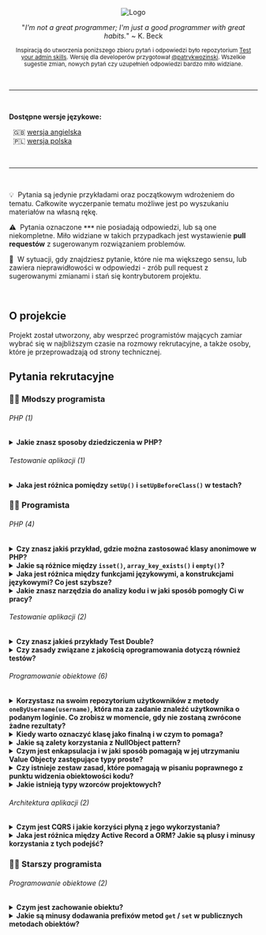 <p align="center">
  <img src="https://kinsta.com/wp-content/uploads/2017/03/wordpress-developer.png" alt="Logo"/>
</p>

<p align="center">
  "<i>I'm not a great programmer; I'm just a good programmer with great habits.</i>" ~ K. Beck
</p>

<p align="center">
<sub>
  Inspiracją do utworzenia poniższego zbioru pytań i odpowiedzi było repozytorium <a href="https://github.com/trimstray/test-your-sysadmin-skills">Test your admin skills</a>. Wersję dla developerów przygotował <a href="https://github.com/patrykwozinski">@patrykwozinski</a>. Wszelkie sugestie zmian, nowych pytań czy uzupełnień odpowiedzi bardzo miło widziane.
</sub>
</p>

<br>

***

<br>

<b>Dostępne wersje językowe:</b>
<p>
  &nbsp;&nbsp;🇬🇧 <a href="https://github.com/patrykwozinski/dev-recruitment/blob/master/README.md">wersja angielska</a>
  <br>
  &nbsp;&nbsp;🇵🇱 <a href="https://github.com/patrykwozinski/dev-recruitment/blob/master/translations/PL.md">wersja polska</a>
</p>

<br>

***

<br>

:bulb: &nbsp;Pytania są jedynie przykładami oraz początkowym wdrożeniem do tematu. Całkowite wyczerpanie tematu możliwe jest po wyszukaniu materiałów na własną rękę.

:warning: &nbsp;Pytania oznaczone **`***`** nie posiadają odpowiedzi, lub są one niekompletne. Miło widziane w takich przypadkach jest wystawienie **pull requestów** z sugerowanym rozwiązaniem problemów.

:vertical_traffic_light: &nbsp;W sytuacji, gdy znajdziesz pytanie, które nie ma większego sensu, lub zawiera nieprawidłowości w odpowiedzi - zrób pull request z sugerowanymi zmianami i stań się kontrybutorem projektu.

<br>

## O projekcie
Projekt został utworzony, aby wesprzeć programistów mających zamiar wybrać się w najbliższym czasie na rozmowy rekrutacyjne, a także osoby, które je przeprowadzają od strony technicznej.


## Pytania rekrutacyjne


### 👨‍🎓 Młodszy programista

###### PHP (1)
<details>
<summary><b>Jakie znasz sposoby dziedziczenia w PHP?</b></summary><br>

W PHP istnieje możliwość dziedziczenia poprzez słowo kluczowe `extends` z jednej klasy, oraz dziedziczenia z wielu miejsc poprzez `Trait`.
  
</details>

###### Testowanie aplikacji (1)
<details>
  <summary><b>Jaka jest różnica pomiędzy <code>setUp()</code> i <code>setUpBeforeClass()</code> w testach?</b></summary><br>
  
  - `setUp()` jest to metoda odpalana przed każdym kolejnym testem, po nim zaś wywoływane jest `tearDown()`
  - `setUpBeforeClass()` to metoda, która wywoływana jest przed wszystkimi testami z danej klasy testowej i po przejściu wszystkich testów uruchamiane jest `tearDownAfterClass()`
</details>


### 👨‍💻 Programista

###### PHP (4)

<details>
  <summary><b>Czy znasz jakiś przykład, gdzie można zastosować klasy anonimowe w PHP?</b></summary><br>
  
  Świetnym miejscem do klas anonimowych są Stuby i inne test double gdzie nie interesuje nas to, jaki obiekt jest zwracany, a potrzebujemy bardzo łatwą jego implementację. Przykładowo `StubRepository` implementujący interfejs konkretnego repozytorium zależnie od tego, co przesyła nam w argumencie test, może budować odpowiednią klasę anonimową i ją zwracać.
</details>

<details>
  <summary><b>Jakie są różnice między <code>isset()</code>, <code>array_key_exists()</code> i <code>empty()</code>?</b></summary><br>
  
  - `isset()` sprawdza czy element istnieje i posiada wartość, włączając w nią `0`, pusty string, `false`; zwraca `false` gdy wartość to `null`
  - `empty()` sprawdza czy element istnieje i nie jest pusty, ani nie wynosi zero; zwraca `true` dla `null`, `0`, `false`, pustych stringów
  - `array_key_exists()` sprawdza jedynie czy element istnieje w tablicy
  
  `isset()` i `empty()` są konstrukcjami językowymi, a `array_key_exists()` jest funkcją. Ta różnica jest delikatnie zauważalna w prędkości.
</details>

<details>
  <summary><b>Jaka jest różnica między funkcjami językowymi, a konstrukcjami językowymi? Co jest szybsze?</b></summary><br>
  
  Natywne funkcje językowe są napisane w konkretnym języku programowania i są zdecydowanie wolniejsze od konstrukcji językowych, które napisane są w języku, w którym powstał sam język. Dla PHP jest to C.
</details>

<details>
  <summary><b>Jakie znasz narzędzia do analizy kodu i w jaki sposób pomogły Ci w pracy?</b></summary><br>
  
  Narzędzia do analizy statycznej kodu w PHP, to między innymi:
  - PHPstan
  - PHPMetrics
  
  Dzięki nim można znaleźć wiele błędów, które nie wymagają nawet odpalenia aplikacji czy testów. Wykrywają problemy w kodzie i wskazują sposoby ich poprawy. Narzędzia do analizy statycznej kodu pomagają także w nauce nowych języków.
</details>


###### Testowanie aplikacji (2)

<details>
  <summary><b>Czy znasz jakieś przykłady Test Double?</b></summary><br>

  Dummy, Fake, Stub, Spy, Mock. Służą do zaślepiania implementacji.
</details>

<details>
  <summary><b>Czy zasady związane z jakością oprogramowania dotyczą również testów?</b></summary><br>
  
  Tak, jakość testów jest równie ważna jak jakość aplikacji. Także warto włożyć wiele starań w ich odpowiednie przygotowanie, gdyż testy słabej jakości są drogie w utrzymaniu i powodują wiele problemów.
  </details>

###### Programowanie obiektowe (6)

<details>
  <summary><b>Korzystasz na swoim repozytorium użytkowników z metody <code>oneByUsername(username)</code>, która ma za zadanie znaleźć użytkownika o podanym loginie. Co zrobisz w momencie, gdy nie zostaną zwrócone żadne rezultaty?</b></summary><br>
  
Najlepszą opcją jest rzucenie wyjątki, gdyż tak naprawdę nie spełniono założenia poszukiwania usera. W niższych klasach należy to odpowiednio obsłużyć. Inną opcją jest zwrócenie `null`. Odpowiedzi takie jak: pusta klasa user, pusta lista, pusty array, `false` - to błąd.
</details>
  
 <details>
  <summary><b>Kiedy warto oznaczyć klasę jako finalną i w czym to pomaga?</b></summary><br>
  
  W momencie, gdy klasa jest już konkretną - dziedziczy po abstract lub implementuje interfejs. Blokuje to zbędne poziomy dziedziczenia i wymusza kompozycję.
</details> 

<details>
  <summary><b>Jakie są zalety korzystania z NullObject pattern?</b></summary><br>
  
  Jest to świetne rozwiązanie problemu walki z wszędobylskimi nullami, odpalania metod na nullach i budowy wielu zbędnych ifów.
</details>

<details>
  <summary><b>Czym jest enkapsulacja i w jaki sposób pomagają w jej utrzymaniu Value Objecty zastępujące typy proste?</b></summary><br>
  
  Ukrywają one implementacje konkretnych zachowań używających natywnych funkcji języka, nadają wyższy poziom abstrakcji. Dzięki Value Objectom jesteśmy w stanie określić konkretny stopień języka naturalnego, którym będziemy posługiwać się podczas rozwoju aplikacji.
</details>  

<details>
  <summary><b>Czy istnieje zestaw zasad, które pomagają w pisaniu poprawnego z punktu widzenia obiektowości kodu?</b></summary><br>
  
 Jednym z zestawów zasad związanych z obiektowością jest **GRASP** - General Responsibility Assignment Software Principles, który składa się z dziewięciu reguł traktujących o tym w jaki sposób projektować kod i odpowiedzieć sobie na pytania: gdzie umieścić jakąś odpowiedzialność, do kogo przypisać odpowiedzialność, jak kierować zależności i wiele innych.
</details>

<details>
  <summary><b>Jakie istnieją typy wzorców projektowych?</b></summary><br>
  
  Wzorce projektowe (design patterns) dzielą się na trzy typy:
  - **wzorce kreacyjne** (creational patterns)
  - **wzorce strukturalne** (structural patterns)
  - **wzorce czynnościowe** (behavioral patterns)
</details>

###### Architektura aplikacji (2)

<details>
  <summary><b>Czym jest CQRS i jakie korzyści płyną z jego wykorzystania?</b></summary><br>
  
  **Command-Query Responsibility Segregation** to podział modelu na model odczytu oraz model zapisu. Wykorzystując CQRS tworzymy komendy (`Commands`) oraz zapytania (`Queries`). Komenda nigdy nie zwraca wartości, a zapytanie nigdy nie modyfikuje danych.
</details>

<details>
  <summary><b>Jaka jest różnica między Active Record a ORM? Jakie są plusy i minusy korzystania z tych podejść?</b></summary><br>
  <b>ORM</b> w uproszeniu jest warstwą pomiędzy bazą danych a aplikacją. Natomiast <b>Active Record</b> jest jedną z implementacji <b>ORM</b>. Wyróżniamy dwie podstawowe implementacje <b>ORM</b>, <b>Active Record</b> oraz <b>Data Mapper</b>:
  
  - <b>Active Record</b> cechuje się dziedziczeniem modelu ORM przy implementacji konkretnego obiektu i jest bezpośrednim odbiciem danego rekordu w bazie danych, dzięki czemu jest stosunkowo łatwy w implementacji. Jednakże sporym minusem jest złamanie zasady Single Respnsibility, ponieważ obiekt sam siebie zapisuje, oraz duży narzut na obiektach w postaci modelu. Dobrym miejscem do wykorzystania tego rozwiązania są CRUDy, aplikacje ze znikomą logiką biznesową czy prototypy. Przykładowe ORM - Django ORM, Eloquent, RoR ORM.
  
  - Natomiast przy <b>Data Mapper</b> obiekt jest całkowicie oderwany od bazy danych, nie dziedziczy po żadnym modelu ORM. Przez co musimy posiadać warstwę do komunikacji z bazą danych, np. Entity Manager. To daje nam możliwość oddzielenia obiektów od bazy danych oraz wydzielania odpowiedzialności do innych warstw abstrakcji, co z kolei pozwoli nam zachować większy porządek w kodzie. Jednakże implementacja tego rozwiązania będzie wymagała poświęcenia więcej uwagi przy analizie architektury oraz zabierze więcej czasu przy implementacji. Rozwiązanie jest zalecane dla większości aplikacji, gdzie pojawia się logika biznesowa, lub które będą w przyszłości rozbudowywane. Przykładowe ORM - Hibernate, Doctrine2.
</details>

### 👨‍🏫 Starszy programista

###### Programowanie obiektowe (2)

<details>
  <summary><b>Czym jest zachowanie obiektu?</b></summary><br>
  
  Zachowaniem obiektu nie jest puste ustawianie wartości, ale jest nim przykładowo `document->reassign(owner)` <- czyli coś, co mogłoby stać się z żywym obiektem.
</details>

<details>
  <summary><b>Jakie są minusy dodawania prefixów metod <code>get</code> / <code>set</code> w publicznych metodach obiektów?</b></summary><br>
  
  Dodawanie prefixów takich jak `get` czy `set` blokuje nam możliwość czytania odpowiedzialności klas oraz ich cech. Gettery i settery to naleciałość, która pozostała po proceduralnym podejściu i jest nieprawidłowym nawykiem, który skutkuje wynoszeniem zbyt dużych ilości informacji na zewnątrz klasy. Publiczne metody powinny określać możliwe interakcje z obiektem oraz prezentujące jego cechy.
</details>
